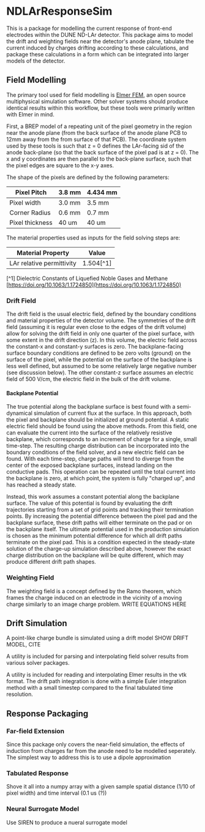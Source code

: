 # NDLArResponseSim

This is a package for modelling the current response of front-end electrodes within the DUNE ND-LAr detector.  This package aims to model the drift and weighting fields near the detector's anode plane, tabulate the current induced by charges drifting according to these calculations, and package these calculations in a form which can be integrated into larger models of the detector.

## Field Modelling

The primary tool used for field modelling is [Elmer FEM](https://www.elmerfem.org/blog/), an open source multiphysical simulation software.  Other solver systems should produce identical results within this workflow, but these tools were primarily written with Elmer in mind.

First, a BREP model of a repeating unit of the pixel geometry in the region near the anode plane (from the back surface of the anode plane PCB to 12mm away from the from surface of that PCB).  The coordinate system used by these tools is such that z = 0 defines the LAr-facing sid of the anode back-plane (so that the back surface of the pixel pad is at z = 0).  The x and y coordinates are then parallel to the back-plane surface, such that the pixel edges are square to the x-y axes.

The shape of the pixels are defined by the following parameters:

| Pixel Pitch     | 3.8 mm | 4.434 mm |
| --------------- | ------ | -------- |
| Pixel width     | 3.0 mm | 3.5 mm   |
| Corner Radius   | 0.6 mm | 0.7 mm   |
| Pixel thickness | 40 um  | 40 um    |

The material properties used as inputs for the field solving steps are:

| Material Property         | Value     |
| ------------------------- | --------- |
| LAr relative permittivity | 1.504[^1] |

[^1] Dielectric Constants of Liquefied Noble Gases and Methane [https://doi.org/10.1063/1.1724850](https://doi.org/10.1063/1.1724850)

### Drift Field

The drift field is the usual electric field, defined by the boundary conditions and material properties of the detector volume.  The symmetries of the drift field (assuming it is regular even close to the edges of the drift volume) allow for solving the drift field in only one quarter of the pixel surface, with some extent in the drift direction (z).  In this volume, the electric field across the constant-x and constant-y surfaces is zero.  The backplane-facing surface boundary conditions are defined to be zero volts (ground) on the surface of the pixel, while the potential on the surface of the backplane is less well defined, but assumed to be some relatively large negative number (see discussion below).  The other constant-z surface assumes an electric field of 500 V/cm, the electric field in the bulk of the drift volume.

#### Backplane Potential

The true potential along the backplane surface is best found with a semi-dynamical simulation of current flux at the surface.  In this approach, both the pixel and backplane should be initialized at ground potential.  A static electric field should be found using the above methods.  From this field, one can evaluate the current into the surface of the relatively resistive backplane, which corresponds to an increment of charge for a single, small time-step.  The resulting charge distribution can be incorporated into the boundary conditions of the field solver, and a new electric field can be found.  With each time-step, charge paths will tend to diverge from the center of the exposed backplane surfaces, instead landing on the conductive pads. This operation can be repeated until the total current into the backplane is zero, at which point, the system is fully "charged up", and has reached a steady state.

Instead, this work assumes a constant potential along the backplane surface.  The value of this potential is found by evaluating the drift trajectories starting from a set of grid points and tracking their termination points.  By increasing the potential difference between the pixel pad and the backplane surface, these drift paths will either terminate on the pad or on the backplane itself.  The ultimate potential used in the production simulation is chosen as the minimum potential difference for which all drift paths terminate on the pixel pad.  This is a condition expected in the steady-state solution of the charge-up simulation described above, however the exact charge distribution on the backplane will be quite different, which may produce different drift path shapes.

### Weighting Field

The weighting field is a concept defined by the Ramo theorem, which frames the charge induced on an electrode in the vicinity of a moving charge similarly to an image charge problem.  WRITE EQUATIONS HERE

## Drift Simulation

A point-like charge bundle is simulated using a drift model SHOW DRIFT MODEL, CITE

A utility is included for parsing and interpolating field solver results from various solver packages.  

A utility is included for reading and interpolating Elmer results in the vtk format.  The drift path integration is done with a simple Euler integration method with a small timestep compared to the final tabulated time resolution.

## Response Packaging

### Far-field Extension

Since this package only covers the near-field simulation, the effects of induction from charges far from the anode need to be modelled seperately.  The simplest way to address this is to use a dipole approximation

### Tabulated Response

Shove it all into a numpy array with a given sample spatial distance (1/10 of pixel width) and time interval (0.1 us (?)) 

### Neural Surrogate Model

Use SIREN to produce a nueral surrogate model